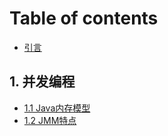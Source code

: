 # Table of contents

* [引言](README.md)

## 1. 并发编程 <a id="bing-fa-bian-cheng"></a>

* [1.1 Java内存模型](bing-fa-bian-cheng/jmm.md)
* [1.2 JMM特点](bing-fa-bian-cheng/1.2-jmm-feature.md)

